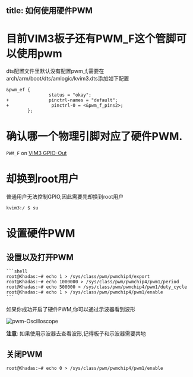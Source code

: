 title: 如何使用硬件PWM
---

# 目前VIM3板子还有PWM_F这个管脚可以使用pwm

dts配置文件里默认没有配置pwm_f,需要在arch/arm/boot/dts/amlogic/kvim3.dts添加如下配置
```shell
&pwm_ef {
                status = "okay";
+               pinctrl-names = "default";
+                pinctrl-0 = <&pwm_f_pins2>;
        };
```
# 确认哪一个物理引脚对应了硬件PWM.

`PWM_F` on [VIM3 GPIO-Out](/zh-cn/vim3/index.html#GPIO-Pinout)

# 却换到root用户

普通用户无法控制GPIO,因此需要先却换到root用户

```shell
kvim3:/ $ su
```

# 设置硬件PWM

## 设置以及打开PWM

    ```shell
    root@Khadas:~# echo 1 > /sys/class/pwm/pwmchip4/export
    root@Khadas:~# echo 1000000 > /sys/class/pwm/pwmchip4/pwm1/period
    root@Khadas:~# echo 500000 > /sys/class/pwm/pwmchip4/pwm1/duty_cycle
    root@Khadas:~# echo 1 > /sys/class/pwm/pwmchip4/pwm1/enable
    ```

如果你成功开启了硬件PWM,你可以通过示波器看到波形

![pwm-Oscilloscope](/images/vim1/pwm-Oscilloscope.jpg)

**注意**: 如果使用示波器去查看波形,记得板子和示波器需要共地

## 关闭PWM

  ```shell
  root@Khadas:~# echo 0 > /sys/class/pwm/pwmchip4/pwm1/enable
  ```

